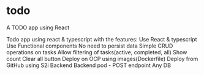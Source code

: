 # todo
A TODO app using React

Todo app using react & typescript with the features:
    Use React & typescript
    Use Functional components
    No need to persist data
    Simple CRUD operations on tasks
    Allow filtering of tasks(active, completed, all)
    Show count
    Clear all button
    Deploy on OCP using images(Dockerfile)
    Deploy from GitHub using S2i
    Backend
    Backend pod - POST endpoint
    Any DB 
